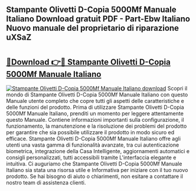 ## Stampante Olivetti D-Copia 5000Mf Manuale Italiano Download gratuit PDF - Part-Ebw Italiano Nuovo manuale del proprietario di riparazione uXSaZ

# <h2><a href="http://dfbbj8p.blite.top/?on=Stampante+Olivetti+D-Copia+5000Mf+Manuale+Italiano">🔗Download 👉🔴 Stampante Olivetti D-Copia 5000Mf Manuale Italiano</a></h2>

[![Stampante Olivetti D-Copia 5000Mf Manuale Italiano download](https://i.imgur.com/lujVjoI.png)](http://dfbbj8p.blite.top/?on=Stampante+Olivetti+D-Copia+5000Mf+Manuale+Italiano)
Scopri il mondo di Stampante Olivetti D-Copia 5000Mf Manuale Italiano con questo Manuale utente completo che copre tutti gli aspetti delle caratteristiche e delle funzioni del prodotto. Prima di utilizzare Stampante Olivetti D-Copia 5000Mf Manuale Italiano, prenditi un momento per leggere attentamente questo Manuale. Contiene informazioni importanti sulla configurazione, il funzionamento, la manutenzione e la risoluzione dei problemi del prodotto per garantire che sia possibile utilizzare il prodotto in modo sicuro ed efficace. Stampante Olivetti D-Copia 5000Mf Manuale Italiano offre agli utenti una vasta gamma di funzionalità avanzate, tra cui autenticazione biometrica, integrazione della Casa Intelligente, aggiornamenti automatici e consigli personalizzati, tutti accessibili tramite L'interfaccia elegante e intuitiva. Ci auguriamo che Stampante Olivetti D-Copia 5000Mf Manuale Italiano sia stata una risorsa utile e Informativa per iniziare con il tuo nuovo prodotto. Se hai bisogno di aiuto o chiarimenti, non esitare a contattare il nostro team di assistenza clienti.
